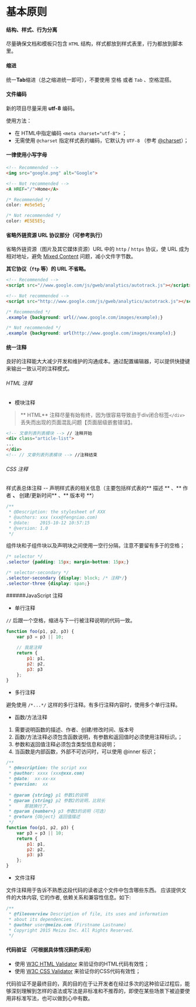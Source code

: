 # 基本原则

#### 结构、样式、行为分离
尽量确保文档和模板只包含 `HTML` 结构，样式都放到样式表里，行为都放到脚本里。

#### 缩进
统一**Tab**缩进（总之缩进统一即可），不要使用 空格 或者 `Tab` 、空格混搭。

#### 文件编码

新的项目尽量采用 **utf-8** 编码。 

使用方法：
* 在 HTML中指定编码 `<meta charset="utf-8">` ；
* 无需使用 `@charset` 指定样式表的编码，它默认为 `UTF-8` （参考 [@charset](https://developer.mozilla.org/en-US/docs/Web/CSS/@charset)）；



#### 一律使用小写字母
```html
<!-- Recommended -->
<img src="google.png" alt="Google">

<!-- Not recommended -->
<A HREF="/">Home</A>
```

```css
/* Recommended */
color: #e5e5e5;

/* Not recommended */
color: #E5E5E5;
```

#### 省略外链资源 URL 协议部分（可参考执行）
省略外链资源（图片及其它媒体资源）URL 中的 `http` / `https` 协议，使 URL 成为相对地址，避免 [Mixed Content](https://developer.mozilla.org/en-US/docs/Security/MixedContent) 问题，减小文件字节数。

**其它协议（`ftp` 等）的 URL 不省略。**
```html
<!-- Recommended -->
<script src="//www.google.com/js/gweb/analytics/autotrack.js"></script>

<!-- Not recommended -->
<script src="http://www.google.com/js/gweb/analytics/autotrack.js"></script>
```

```css
/* Recommended */
.example {background: url(//www.google.com/images/example);}

/* Not recommended */
.example {background: url(http://www.google.com/images/example);}
```

#### 统一注释
良好的注释能大大减少开发和维护的沟通成本。通过配置编辑器，可以提供快捷键来输出一致认可的注释模式。

###### HTML 注释

- 模块注释  

>  ** HTML** 注释尽量有始有终，因为很容易导致由于div闭合标签``</div>``丢失而出现的页面混乱问题【页面层级嵌套错误】。

```html
<!-- 文章列表列表模块 --> // 注释开始
<div class="article-list">
...
</div>
<!-- // 文章列表列表模块 --> //注释结束
``` 

###### CSS 注释

样式表总体注释 -- 声明样式表的相关信息（主要包括样式表的** 描述 ** 、** 作者 **、** 创建/更新时间** 、** 版本号 **）

``` CSS
/**  
 * @Description: the stylesheet of XXX 
 * @authors: xxx (xxx@fengniao.com)
 * @date:    2015-10-12 10:57:15
 * @version: 1.0
 */ 

```

组件块和子组件块以及声明块之间使用一空行分隔，注意不要留有多于的空格；
```css
/* selector */ 
.selector {padding: 15px; margin-bottom: 15px;}

/* selector-secondary */
.selector-secondary {display: block; /* 注释*/}
.selector-three {display: span;}

```

######JavaScript 注释
- 单行注释

`//` 后跟一个空格，缩进与下一行被注释说明的代码一致。

```javascript 
function foo(p1, p2, p3) { 
    var p3 = p3 || 10;
    
    // 我是注释
    return {
        p1: p1,
        p2: p2,
        p3: p3
    };
}
```

- 多行注释

避免使用 `/*...*/` 这样的多行注释。有多行注释内容时，使用多个单行注释。

- 函数/方法注释
1. 需要说明函数的描述、作者、创建/修改时间、版本号
2. 函数/方法注释必须包含函数说明，有参数和返回值时必须使用注释标识。；
3. 参数和返回值注释必须包含类型信息和说明；
4. 当函数是内部函数，外部不可访问时，可以使用 @inner 标识；

```javascript
/**
 * @description: the script xxx
 * @author: xxxx (xxx@xxx.com)
 * @date:  xx-xx-xx
 * @version:  xx
  
 * @param {string} p1 参数1的说明
 * @param {string} p2 参数2的说明，比较长
 *     那就换行了.
 * @param {number=} p3 参数3的说明（可选）
 * @return {Object} 返回值描述
 */
function foo(p1, p2, p3) {
    var p3 = p3 || 10;
    return {
        p1: p1,
        p2: p2,
        p3: p3
    };
}
```

- 文件注释

文件注释用于告诉不熟悉这段代码的读者这个文件中包含哪些东西。 应该提供文件的大体内容, 它的作者, 依赖关系和兼容性信息。如下:

```javascript
/**
 * @fileoverview Description of file, its uses and information
 * about its dependencies.
 * @author user@meizu.com (Firstname Lastname)
 * Copyright 2015 Meizu Inc. All Rights Reserved.
 */
```

#### 代码验证 （可根据具体情况斟酌采用）
* 使用 [W3C HTML Validator](http://validator.w3.org/) 来验证你的HTML代码有效性；
* 使用 [W3C CSS Validator](http://jigsaw.w3.org/css-validator/validator.html.zh-cn) 来验证你的CSS代码有效性；

代码验证不是最终目的，真的目的在于让开发者在经过多次的这种验证过程后，能够深刻理解到怎样的语法或写法是非标准和不推荐的，即使在某些场景下被迫要使用非标准写法，也可以做到心中有数。
